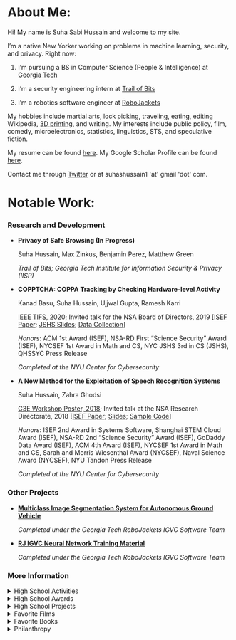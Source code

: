 # About Me:

Hi! My name is Suha Sabi Hussain and welcome to my site. 

I’m a native New Yorker working on problems in machine learning, security, and privacy. Right now: 

1. I’m pursuing a BS in Computer Science (People & Intelligence) at [Georgia Tech](https://cc.gatech.edu/)

2. I’m a security engineering intern at [Trail of Bits](https://www.trailofbits.com/) 

3. I’m a robotics software engineer at [RoboJackets](https://robojackets.org/teams/intelligent-ground-vehicle-competition/)

My hobbies include martial arts, lock picking, traveling, eating, editing Wikipedia, [3D printing](https://sshussain.me/printing), and writing. My interests include public policy, film, comedy, microelectronics, statistics, linguistics, STS, and speculative fiction. 

My resume can be found [here](https://sshussain.me/SH_R.pdf). My Google Scholar Profile can be found [here](https://scholar.google.com/citations?user=950rBFYAAAAJ&hl=en).

Contact me through [Twitter](https://twitter.com/suhackerr) or at suhashussain1 'at' gmail 'dot' com.

<!--- Comment -->

# Notable Work:

### Research and Development
+ **Privacy of Safe Browsing (In Progress)** 

  Suha Hussain, Max Zinkus, Benjamin Perez, Matthew Green
  
  *Trail of Bits; Georgia Tech Institute for Information Security & Privacy (IISP)*

+  **COPPTCHA: COPPA Tracking by Checking Hardware-level Activity** 

    Kanad Basu, Suha Hussain, Ujjwal Gupta, Ramesh Karri
   
   [IEEE TIFS, 2020](https://ieeexplore.ieee.org/abstract/document/9049424); Invited talk for the NSA Board of Directors, 2019 [[ISEF Paper](https://sshussain.me/written_works/ISEF_Paper.pdf); [JSHS Slides](https://sshussain.me/written_works/JSHS_Slides.pdf); [Data Collection](https://github.com/suhacker1/hpc-a)]
   
   *Honors*: ACM 1st Award (ISEF), NSA-RD First “Science Security” Award (ISEF), NYCSEF 1st Award in Math and CS, NYC JSHS 3rd in CS (JSHS), QHSSYC Press Release
   
   *Completed at the NYU Center for Cybersecurity*
   
+ **A New Method for the Exploitation of Speech Recognition Systems** 
   
   Suha Hussain, Zahra Ghodsi 
   
   [C3E Workshop Poster, 2018](https://cps-vo.org/node/55909); Invited talk at the NSA Research Directorate, 2018 [[ISEF Paper](https://drive.google.com/file/d/1ByrSzbkMNXoF-iJ1uwdhpyixC0_7D1Wy/view); [Slides](https://docs.google.com/presentation/d/1JxGNaqcpdKTIlk0w19AA_vlWDoO95H_7zL3ooscUGj8/edit?usp=sharing); [Sample Code](https://github.com/suhacker1/phonetic-classification)]
   
   *Honors*: ISEF 2nd Award in Systems Software, Shanghai STEM Cloud Award (ISEF), NSA-RD 2nd “Science Security” Award (ISEF), GoDaddy Data Award (ISEF), ACM 4th Award (ISEF), NYCSEF 1st Award in Math and CS, Sarah and Morris Wiesenthal Award (NYCSEF), Naval Science Award (NYCSEF), NYU Tandon Press Release 
   
   *Completed at the NYU Center for Cybersecurity*

### Other Projects 

+ **[Multiclass Image Segmentation System for Autonomous Ground Vehicle](https://github.com/RoboJackets/igvc-software/tree/master/igvc_perception/src/multiclass_segmentation)**

  *Completed under the Georgia Tech RoboJackets IGVC Software Team*

+ **[RJ IGVC Neural Network Training Material](https://github.com/RoboJackets/nn-training)**

  *Completed under the Georgia Tech RoboJackets IGVC Software Team*

### More Information 

<details>
<summary> High School Activities</summary>
  <p> I graduated from Queens High School for the Sciences, a specialized STEM high school in NYC,  in June 2019.  There, I was the Chief Trainer (Head TA) for QHSS Math Research, the CTO of STEMinism, the founder and captain of the robotics team, the founder and captain of Team Cyber and the Da Vinci Experiment, and a member of Urban Sketchers. Outside of school, I freelanced, conducted research under <a href="https://en.wikipedia.org/wiki/Ramesh_Karri">Prof. Ramesh Karri</a> at <a href="http://cyber.nyu.edu/">NYU CCS</a>, and completed a hardware engineering internship at <a href="https://vengolabs.com/">Vengo Labs</a> (<a href="https://sshussain.me/projects/vengo_rec.pdf">Recommendation Letter</a>). </p>
</details>

<details>
<summary> High School Awards</summary>
  <p> NY State Senate Youth Leadership Recognition. Principal's Honor Roll/List. GW Award for Excellence in STEM. Silver Medal for Excellence in English. UFT Certificate of Merit for CS Applications. Math Research Award. Awards for AP Statistics, US, and World History.  ED Certificate for Excellence in Reading. Joseph E. Collins Scholarship. </p>
</details>

<details> 
<summary> High School Projects</summary>
  <p> Aside from my research at NYU, I worked on the <a href="https://github.com/jchen42703/MathResearchQHSS">QHSS Math Research Repository</a> (Highlights: <a href="https://github.com/jchen42703/MathResearchQHSS/tree/master/Ridge_Regression_for_Prostitution">Ridge Regression</a>, <a href="https://github.com/jchen42703/MathResearchQHSS/tree/master/tutorials">Deep Learning</a>). <a href="https://vengolabs.com/"> I also programmed and built a conveyor belt at Vengo Labs among my other responsibilities.</a>
My <a href="https://github.com/suhacker1">Github </a>contains various other projects I worked on during this time period.</p>
</details>

<details>
<summary> Favorite Films</summary>
  <p> The Prestige. Snowpiercer. The Imitation Game. Parasite. </p>
</details>

<details>
<summary> Favorite Books</summary>
  <p> Snow Crash. The Information: A History, A Theory, A Flood. The Crying of Lot 49. Ender’s Game. Narrative of the Life of Frederick Douglass, an American Slave. The Esssential Chomsky. </p>
</details>

<details>
<summary> Philanthropy </summary>
  <p> If you can, I would recommend donating to <a href="https://bit.ly/2Jf7wEr">NYC Makers vs. COVID</a>,<a href="https://www.thelifeyoucansave.org/"> the Life You Can Save (GiveDirectly, D-Rev, Evidence Action)</a>,<a href="https://bit.ly/3apaAcU"> the Intercept</a>, <a href="https://www.societyforscience.org/get-involved-individual/donate/"> the Society for Science and the Public (or your local ISEF-affiliated fair)</a>, <a href="https://couragetochangepac.org/"> the Courage to Change PAC (affiliated with AOC)</a>, <a href="https://en.wikipedia.org/wiki/Main_Page"> Wikipedia</a>, or <a href="https://donate.torproject.org/"> the Tor project</a>.

</p>
</details>
